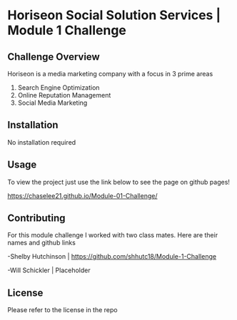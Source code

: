 # Horiseon Social Solution Services | Module 1 Challenge

## Challenge Overview

Horiseon is a media marketing company with a focus in 3 prime areas
1. Search Engine Optimization
2. Online Reputation Management
3. Social Media Marketing

## Installation
No installation required 

## Usage
To view the project just use the link below to see the page on github pages!

https://chaselee21.github.io/Module-01-Challenge/

## Contributing

For this module challenge I worked with two class mates. Here are their names and github links

-Shelby Hutchinson | https://github.com/shhutc18/Module-1-Challenge

-Will Schickler | Placeholder

## License

Please refer to the license in the repo
